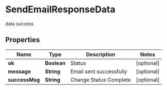 

# SendEmailResponseData

data success
## Properties

Name | Type | Description | Notes
------------ | ------------- | ------------- | -------------
**ok** | **Boolean** | Status |  [optional]
**message** | **String** | Email sent successfully |  [optional]
**successMsg** | **String** | Change Status Complete |  [optional]



